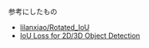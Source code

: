 参考にしたもの

- [lilanxiao/Rotated_IoU](https://github.com/lilanxiao/Rotated_IoU)
- [IoU Loss for 2D/3D Object Detection](https://arxiv.org/pdf/1908.03851)